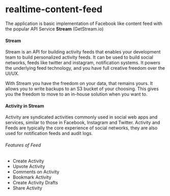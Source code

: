 # realtime-content-feed
The application is basic implementation of Facebook like content feed with the popular API Service **Stream** (GetStream.io)

#### Stream
Stream is an API for building activity feeds that enables your development team to build personalized activity feeds. It can be used to build social networks, feeds like twitter and instagram, notification systems. It powers the underlying feed technology, and you have full creative freedom over the UI/UX.

With Stream you have the freedom on your data, that remains yours. It allows you to write backups to an S3 bucket of your choosing. This gives you the freedom to move to an in-house solution when you want to.

#### Activity in Stream
Activity are syndicated activities commonly used in social web apps and services, similar to those in Facebook, Instagram and Twitter. Activity and Feeds are typically the core experience of social networks, they are also used for notification feeds and audit logs.

###### Features of Feed
* Create Activity
* Upvote Activity
* Comments on Activity
* Bookmark Activity
* Create Activity Drafts
* Share Activity
